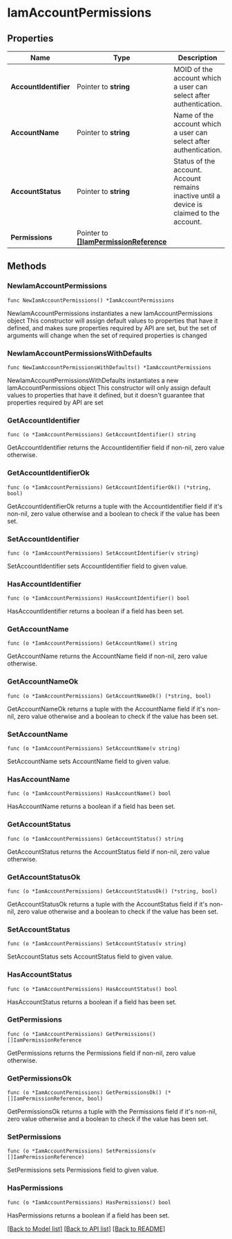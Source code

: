 # IamAccountPermissions

## Properties

Name | Type | Description | Notes
------------ | ------------- | ------------- | -------------
**AccountIdentifier** | Pointer to **string** | MOID of the account which a user can select after authentication. | [optional] [readonly] 
**AccountName** | Pointer to **string** | Name of the account which a user can select after authentication. | [optional] [readonly] 
**AccountStatus** | Pointer to **string** | Status of the account. Account remains inactive until a device is claimed to the account. | [optional] [readonly] 
**Permissions** | Pointer to [**[]IamPermissionReference**](iam.PermissionReference.md) |  | [optional] 

## Methods

### NewIamAccountPermissions

`func NewIamAccountPermissions() *IamAccountPermissions`

NewIamAccountPermissions instantiates a new IamAccountPermissions object
This constructor will assign default values to properties that have it defined,
and makes sure properties required by API are set, but the set of arguments
will change when the set of required properties is changed

### NewIamAccountPermissionsWithDefaults

`func NewIamAccountPermissionsWithDefaults() *IamAccountPermissions`

NewIamAccountPermissionsWithDefaults instantiates a new IamAccountPermissions object
This constructor will only assign default values to properties that have it defined,
but it doesn't guarantee that properties required by API are set

### GetAccountIdentifier

`func (o *IamAccountPermissions) GetAccountIdentifier() string`

GetAccountIdentifier returns the AccountIdentifier field if non-nil, zero value otherwise.

### GetAccountIdentifierOk

`func (o *IamAccountPermissions) GetAccountIdentifierOk() (*string, bool)`

GetAccountIdentifierOk returns a tuple with the AccountIdentifier field if it's non-nil, zero value otherwise
and a boolean to check if the value has been set.

### SetAccountIdentifier

`func (o *IamAccountPermissions) SetAccountIdentifier(v string)`

SetAccountIdentifier sets AccountIdentifier field to given value.

### HasAccountIdentifier

`func (o *IamAccountPermissions) HasAccountIdentifier() bool`

HasAccountIdentifier returns a boolean if a field has been set.

### GetAccountName

`func (o *IamAccountPermissions) GetAccountName() string`

GetAccountName returns the AccountName field if non-nil, zero value otherwise.

### GetAccountNameOk

`func (o *IamAccountPermissions) GetAccountNameOk() (*string, bool)`

GetAccountNameOk returns a tuple with the AccountName field if it's non-nil, zero value otherwise
and a boolean to check if the value has been set.

### SetAccountName

`func (o *IamAccountPermissions) SetAccountName(v string)`

SetAccountName sets AccountName field to given value.

### HasAccountName

`func (o *IamAccountPermissions) HasAccountName() bool`

HasAccountName returns a boolean if a field has been set.

### GetAccountStatus

`func (o *IamAccountPermissions) GetAccountStatus() string`

GetAccountStatus returns the AccountStatus field if non-nil, zero value otherwise.

### GetAccountStatusOk

`func (o *IamAccountPermissions) GetAccountStatusOk() (*string, bool)`

GetAccountStatusOk returns a tuple with the AccountStatus field if it's non-nil, zero value otherwise
and a boolean to check if the value has been set.

### SetAccountStatus

`func (o *IamAccountPermissions) SetAccountStatus(v string)`

SetAccountStatus sets AccountStatus field to given value.

### HasAccountStatus

`func (o *IamAccountPermissions) HasAccountStatus() bool`

HasAccountStatus returns a boolean if a field has been set.

### GetPermissions

`func (o *IamAccountPermissions) GetPermissions() []IamPermissionReference`

GetPermissions returns the Permissions field if non-nil, zero value otherwise.

### GetPermissionsOk

`func (o *IamAccountPermissions) GetPermissionsOk() (*[]IamPermissionReference, bool)`

GetPermissionsOk returns a tuple with the Permissions field if it's non-nil, zero value otherwise
and a boolean to check if the value has been set.

### SetPermissions

`func (o *IamAccountPermissions) SetPermissions(v []IamPermissionReference)`

SetPermissions sets Permissions field to given value.

### HasPermissions

`func (o *IamAccountPermissions) HasPermissions() bool`

HasPermissions returns a boolean if a field has been set.


[[Back to Model list]](../README.md#documentation-for-models) [[Back to API list]](../README.md#documentation-for-api-endpoints) [[Back to README]](../README.md)


